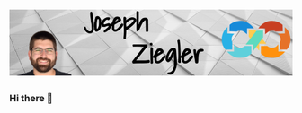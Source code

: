 # [![joseph ziegler header](https://github.com/zigsphere/zigsphere/blob/main/icon/gh_header.png)](https://www.josephziegler.com)

### Hi there 👋

<!--
**zigsphere/zigsphere** is a ✨ _special_ ✨ repository because its `README.md` (this file) appears on your GitHub profile.

Here are some ideas to get you started:

- 🔭 I’m currently working on ...
- 🌱 I’m currently learning ...
- 👯 I’m looking to collaborate on ...
- 🤔 I’m looking for help with ...
- 💬 Ask me about ...
- 📫 How to reach me: ...
- 😄 Pronouns: ...
- ⚡ Fun fact: ...
-->
